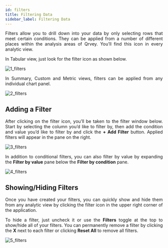 ```yaml
---
id: filters
title: Filtering Data
sidebar_label: Filtering Data
---
```


<div style="text-align: justify">

Filters allow you to drill down into your data by only selecting rows that meet certain conditions. They can be applied from a number of different places within the analysis areas of Qrvey.  You’ll find this icon in every analytic view.  

In Tabular view, just look for the filter icon as shown below. 

![1_filters](https://s3.amazonaws.com/cdn.qrvey.com/documentation_assets/ui-docs/dataviews/3.4.3.1_filters/1_filters.png#thumbnail-60)

In Summary, Custom and Metric views, filters can be applied from any individual chart panel. 

![2_filters](https://s3.amazonaws.com/cdn.qrvey.com/documentation_assets/ui-docs/dataviews/3.4.3.1_filters/2_filters.png#thumbnail-60)


## Adding a Filter
After clicking on the filter icon, you’ll be taken to the filter window below.  Start by selecting the column you’d like to filter by, then add the condition and value you’d like to filter by and click the **+ Add Filter** button. Applied filters will appear in the pane on the right. 

![3_filters](https://s3.amazonaws.com/cdn.qrvey.com/documentation_assets/ui-docs/dataviews/3.4.3.1_filters/3_filters.png#thumbnail)

In addition to conditional filters, you can also filter by value by expanding the **Filter by value** pane below the **Filter by condition** pane. 

![4_filters](https://s3.amazonaws.com/cdn.qrvey.com/documentation_assets/ui-docs/dataviews/3.4.3.1_filters/4_filters.png#thumbnail)

## Showing/Hiding Filters
Once you have created your filters, you can quickly show and hide them from any analytic view by clicking the filter icon in the upper right corner of the application. 

To hide a filter, just uncheck it or use the **Filters** toggle at the top to show/hide all of your filters. You can permanently remove a filter by clicking the **X** next to each filter or clicking **Reset All** to remove all filters. 

![5_filters](https://s3.amazonaws.com/cdn.qrvey.com/documentation_assets/ui-docs/dataviews/3.4.3.1_filters/5_filters.png#thumbnail-80)